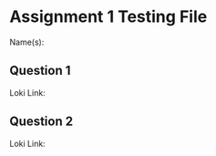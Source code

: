 # Assignment 1 Testing File

Name(s):

## Question 1

Loki Link: []()

## Question 2

Loki Link: []()
